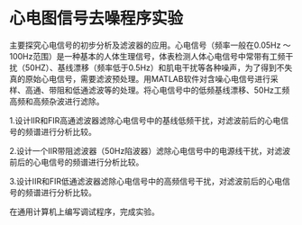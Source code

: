# 心电图信号去噪程序实验

主要探究心电信号的初步分析及滤波器的应用。心电信号（频率一般在0.05Hz ～100Hz范围）是一种基本的人体生理信号，体表检测人体心电信号中常带有工频干扰（50HZ）、基线漂移（频率低于0.5Hz）和肌电干扰等各种噪声，为了得到不失真的原始心电信号，需要滤波预处理。用MATLAB软件对含噪心电信号进行采样、高通、带阻和低通滤波等的处理。将心电信号中的低频基线漂移、50Hz工频高频和高频杂波进行滤除。

1.设计IIR和FIR高通滤波器滤除心电信号中的基线低频干扰，对滤波前后的心电信号的频谱进行分析比较。

2.设计一个IIR带阻滤波器（50Hz陷波器）滤除心电信号中的电源线干扰，对滤波前后的心电信号的频谱进行分析比较。

3.设计IIR和FIR低通滤波器滤除心电信号中的高频信号干扰，对滤波前后的心电信号的频谱进行分析比较。

在通用计算机上编写调试程序，完成实验。
